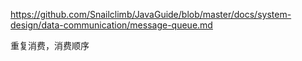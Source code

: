 https://github.com/Snailclimb/JavaGuide/blob/master/docs/system-design/data-communication/message-queue.md

重复消费，消费顺序